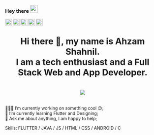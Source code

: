 ### Hey there <img src="https://media.giphy.com/media/hvRJCLFzcasrR4ia7z/giphy.gif" width="25px">
<a href="https://m.facebook.com/ahzam.shahnil/">
  <img align="left" alt="Ahzam's Facebook" width="22px" src="https://cdn.jsdelivr.net/npm/simple-icons@v3/icons/facebook.svg" />
</a>
<a href="https://twitter.com/ahzam_shahnil">
  <img align="left" alt="Ahzam Shahnil | Twitter" width="22px" src="https://cdn.jsdelivr.net/npm/simple-icons@v3/icons/twitter.svg" />
</a>
<a href="https://www.linkedin.com/in/ahzamshahnil/">
  <img align="left" alt="Ahzam's LinkdeIN" width="22px" src="https://cdn.jsdelivr.net/npm/simple-icons@v3/icons/linkedin.svg" />
</a>

<a href="https://www.instagram.com/ahzam.shahnil/">
  <img align="left" alt="Ahzam's Instagram" width="22px" src="https://cdn.jsdelivr.net/npm/simple-icons@v3/icons/instagram.svg" />
</a>

<a href="https://www.youtube.com/channel/UCIf6-cRbSDME2UhHjxlRBew/">
  <img align="left" alt="Ahzam's Youtube" width="22px" src="https://cdn.jsdelivr.net/npm/simple-icons@v3/icons/youtube.svg" />
</a>
<br/>
<h1 align="center">
 Hi there 👋, my name is Ahzam Shahnil.
  <br />
 I am a tech enthusiast and  a Full Stack Web and App Developer.
</h1>

<h1 align="center">
 <img src="https://github.com/ahzam-shahnil/ahzam_shahnil/blob/master/Ahzam_Shahnil.png" />
</h1>


<br />
👨🏽‍💻 I’m currently working on something cool 😉;
<br />
🌱 I’m currently learning Flutter and Designing;
<br />
💬 Ask me about anything, I am happy to help;
<br />

Skills: FLUTTER / JAVA / JS / HTML / CSS / ANDROID / C




